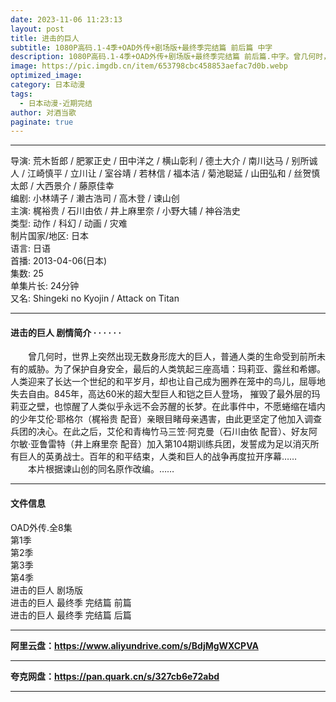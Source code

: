 ```yaml
---
date: 2023-11-06 11:23:13
layout: post
title: 进击的巨人
subtitle: 1080P高码.1-4季+OAD外传+剧场版+最终季完结篇 前后篇 中字
description: 1080P高码.1-4季+OAD外传+剧场版+最终季完结篇 前后篇.中字。曾几何时，世界上突然出现无数身形庞大的巨人，普通人类的生命受到前所未有的威胁。为了保护自身安全，最后的人类筑起三座高墙：玛莉亚、露丝和希娜。人类迎来了长达一个世纪的和平岁月，却也让自己成为圈养...
image: https://pic.imgdb.cn/item/653798cbc458853aefac7d0b.webp
optimized_image: 
category: 日本动漫
tags:
  - 日本动漫-近期完结
author: 对酒当歌
paginate: true
---
```


---

导演: 荒木哲郎 / 肥冢正史 / 田中洋之 / 横山彰利 / 德土大介 / 南川达马 / 别所诚人 / 江崎慎平 / 立川让 / 室谷靖 / 若林信 / 福本洁 / 菊池聪延 / 山田弘和 / 丝贺慎太郎 / 大西景介 / 藤原佳幸  
编剧: 小林靖子 / 濑古浩司 / 高木登 / 谏山创  
主演: 梶裕贵 / 石川由依 / 井上麻里奈 / 小野大辅 / 神谷浩史  
类型: 动作 / 科幻 / 动画 / 灾难  
制片国家/地区: 日本  
语言: 日语  
首播: 2013-04-06(日本)  
集数: 25  
单集片长: 24分钟  
又名: Shingeki no Kyojin / Attack on Titan  

---

#### 进击的巨人 剧情简介 · · · · · ·

　　曾几何时，世界上突然出现无数身形庞大的巨人，普通人类的生命受到前所未有的威胁。为了保护自身安全，最后的人类筑起三座高墙：玛莉亚、露丝和希娜。人类迎来了长达一个世纪的和平岁月，却也让自己成为圈养在笼中的鸟儿，屈辱地失去自由。845年，高达60米的超大型巨人和铠之巨人登场， 摧毁了最外层的玛莉亚之壁，也惊醒了人类似乎永远不会苏醒的长梦。在此事件中，不愿蜷缩在墙内的少年艾伦·耶格尔（梶裕贵 配音）亲眼目睹母亲遇害，由此更坚定了他加入调查兵团的决心。在此之后，艾伦和青梅竹马三笠·阿克曼（石川由依 配音）、好友阿尔敏·亚鲁雷特（井上麻里奈 配音）加入第104期训练兵团，发誓成为足以消灭所有巨人的英勇战士。百年的和平结束，人类和巨人的战争再度拉开序幕……  
　　本片根据谏山创的同名原作改编。……

---

#### 文件信息

OAD外传.全8集  
第1季  
第2季  
第3季  
第4季  
进击的巨人 剧场版  
进击的巨人 最终季 完结篇 前篇  
进击的巨人 最终季 完结篇 后篇  

---

**阿里云盘：<https://www.aliyundrive.com/s/BdjMgWXCPVA>**

---

**夸克网盘：<https://pan.quark.cn/s/327cb6e72abd>**

---
